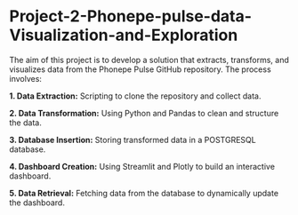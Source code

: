 # Project-2-Phonepe-pulse-data-Visualization-and-Exploration

The aim of this project is to develop a solution that extracts, transforms, and visualizes data from the Phonepe Pulse GitHub repository. The process involves:

**1. Data Extraction:**
Scripting to clone the repository and collect data.

**2. Data Transformation:**
Using Python and Pandas to clean and structure the data.

**3. Database Insertion:**
Storing transformed data in a POSTGRESQL database.

**4. Dashboard Creation:**
Using Streamlit and Plotly to build an interactive dashboard.

**5. Data Retrieval:**
Fetching data from the database to dynamically update the dashboard.

